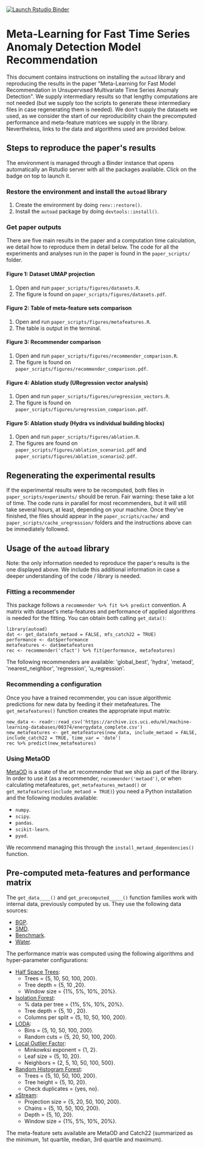 [![Launch Rstudio Binder](http://mybinder.org/badge_logo.svg)](https://mybinder.org/v2/gh/autoadsubmission/autoad/master?urlpath=rstudio)

# Meta-Learning for Fast Time Series Anomaly Detection Model Recommendation

This document contains instructions on installing the `autoad` library and reproducing
the results in the paper "Meta-Learning for Fast Model Recommendation in Unsupervised
Multivariate Time Series Anomaly Detection". We supply intermediary results so
that lengthy computations are not needed (but we supply too the scripts to generate
these intermediary files in case regenerating them is needed). We don't supply
the datasets we used, as we consider the start of our reproducibility chain
the precomputed performance and meta-feature matrices we supply in the library.
Nevertheless, links to the data and algorithms used are provided below.

## Steps to reproduce the paper's results

The environment is managed through a Binder instance that opens automatically
an Rstudio server with all the packages available. Click on the badge on top
to launch it.

### Restore the environment and install the `autoad` library

1. Create the environment by doing `renv::restore()`.
2. Install the `autoad` package by doing `devtools::install()`.

### Get paper outputs

There are five main results in the paper and a computation time calculation, we detail how
to reproduce them in detail below. The code for all the experiments and analyses run
in the paper is found in the `paper_scripts/` folder. 

#### Figure 1: Dataset UMAP projection

1. Open and run `paper_scripts/figures/datasets.R`.
2. The figure is found on `paper_scripts/figures/datasets.pdf`.

#### Figure 2: Table of meta-feature sets comparison

1. Open and run `paper_scripts/figures/metafeatures.R`.
2. The table is output in the terminal.

#### Figure 3: Recommender comparison

1. Open and run `paper_scripts/figures/recommender_comparison.R`.
2. The figure is found on `paper_scripts/figures/recommender_comparison.pdf`.

#### Figure 4: Ablation study (URegression vector analysis)

1. Open and run `paper_scripts/figures/uregression_vectors.R`.
2. The figure is found on `paper_scripts/figures/uregression_comparison.pdf`.

#### Figure 5: Ablation study (Hydra vs individual building blocks)

1. Open and run `paper_scripts/figures/ablation.R`.
2. The figures are found on `paper_scripts/figures/ablation_scenario1.pdf` and `paper_scripts/figures/ablation_scenario2.pdf`.


## Regenerating the experimental results

If the experimental results were to be recomputed, both files in `paper_scripts/experiments/`
should be rerun. Fair warning: these take a lot of time. The code runs in parallel for
most recommenders, but it will still take several hours, at least, depending on your machine.
Once they've finished, the files should appear in the `paper_scripts/cache/` and
`paper_scripts/cache_uregression/` folders and the instructions above can be
immediately followed.


## Usage of the `autoad` library

Note: the only information needed to reproduce the paper's results is the one
displayed above. We include this additional information in case a deeper understanding
of the code / library is needed.

### Fitting a recommender

This package follows a `recommender %>% fit %>% predict` convention. A matrix with dataset's meta-features and performance of applied algorithms is needed for the fitting.
You can obtain both calling `get_data()`:

```
library(autoad)
dat <- get_data(mfs_metaod = FALSE, mfs_catch22 = TRUE)
performance <- dat$performance
metafeatures <- dat$metafeatures
rec <- recommender('cfact') %>% fit(performance, metafeatures)
```

The following recommenders are available: 'global_best', 'hydra', 'metaod', 'nearest_neighbor', 'regression', 'u_regression'.

### Recommending a configuration

Once you have a trained recommender, you can issue algorithmic predictions for new data by feeding it their metafeatures. The `get_metafeatures()` function creates the appropriate input matrix:

```
new_data <- readr::read_csv('https://archive.ics.uci.edu/ml/machine-learning-databases/00374/energydata_complete.csv')
new_metafeatures <- get_metafeatures(new_data, include_metaod = FALSE, include_catch22 = TRUE, time_var = 'date')
rec %>% predict(new_metafeatures)
```

### Using MetaOD

[MetaOD](https://github.com/yzhao062/metaod) is a state of the art recommender that we ship as part of the library. In order to use it (as a recommender, `recommender('metaod')`, or when calculating metafeatures, `get_metafeatures_metaod()` or `get_metafeatures(include_metaod = TRUE)`) you need a Python installation and the following modules available:

- `numpy`.
- `scipy`.
- `pandas`.
- `scikit-learn`.
- `pyod`.

We recommend managing this through the `install_metaod_dependencies()` function.

## Pre-computed meta-features and performance matrix

The `get_data____()` and `get_precomputed_____()` function families work with internal data, previously computed by us. They use the following data sources:

- [BGP](https://github.com/cisco-ie/telemetry).
- [SMD](https://github.com/NetManAIOps/OmniAnomaly).
- [Benchmark](https://github.com/datamllab/tods/tree/benchmark).
- [Water](https://github.com/icsdataset/hai).

The performance matrix was computed using the following algorithms and hyper-parameter configurations:

- [Half Space Trees](https://github.com/yli96/HSTree):
  - Trees = {5, 10, 50, 100, 200}.
  - Tree depth = {5, 10 ,20}.
  - Window size = {1%, 5%, 10%, 20%}.
- [Isolation Forest](https://cran.r-project.org/web/packages/isotree/index.html):
  - % data per tree = {1%, 5%, 10%, 20%}.
  - Tree depth = {5, 10 , 20}.
  - Columns per split = {5, 10, 50, 100, 200}.
- [LODA](https://pyod.readthedocs.io/en/latest/_modules/pyod/models/loda.html):
  - Bins = {5, 10, 50, 100, 200}.
  - Random cuts = {5, 20, 50, 100, 200}.
- [Local Outlier Factor](https://scikit-learn.org/stable/modules/generated/sklearn.neighbors.LocalOutlierFactor.html):
  - Minkowksi exponent = {1, 2}.
  - Leaf size = {5, 10, 20}.
  - Neighbors = {2, 5, 10, 50, 100, 500}.
- [Random Histogram Forest](https://github.com/anrputina/rhf):
  - Trees = {5, 10, 50, 100, 200}.
  - Tree height = {5, 10, 20}.
  - Check duplicates = {yes, no}.
- [xStream](https://cmuxstream.github.io/):
  - Projection size = {5, 20, 50, 100, 200}.
  - Chains = {5, 10, 50, 100, 200}.
  - Depth = {5, 10, 20}.
  - Window size = {1%, 5%, 10%, 20%}.

The meta-feature sets available are MetaOD and Catch22 (summarized as the minimum, 1st quartile, median, 3rd quartile and maximum).


